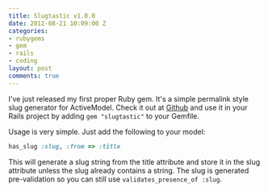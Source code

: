 ```yaml
---
title: Slugtastic v1.0.0
date: 2012-08-21 10:09:00 Z
categories:
- rubygems
- gem
- rails
- coding
layout: post
comments: true
---
```


I've just released my first proper Ruby gem. It's a simple permalink style slug generator for ActiveModel. Check it out at [Github](https://github.com/danbee/slugtastic) and use it in your Rails project by adding `gem "slugtastic"` to your Gemfile.

Usage is very simple. Just add the following to your model:

``` ruby
has_slug :slug, :from => :title
```

This will generate a slug string from the title attribute and store it in the slug attribute unless the slug already contains a string. The slug is generated pre-validation so you can still use `validates_presence_of :slug`.
